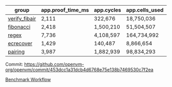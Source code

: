 | group | app.proof_time_ms | app.cycles | app.cells_used | leaf.proof_time_ms | leaf.cycles | leaf.cells_used |
| -- | -- | -- | -- | -- | -- | -- |
| [verify_fibair](https://github.com/openvm-org/openvm/blob/benchmark-results/benchmarks-pr/2024/verify_fibair-453dcc1a31dcb4d6768e75e138b7469530c7f2ea.md) | 2,111 |  322,676 |  18,750,036 |- | - | - |
| [fibonacci](https://github.com/openvm-org/openvm/blob/benchmark-results/benchmarks-pr/2024/fibonacci-453dcc1a31dcb4d6768e75e138b7469530c7f2ea.md) | 2,418 |  1,500,210 |  51,504,507 |- | - | - |
| [regex](https://github.com/openvm-org/openvm/blob/benchmark-results/benchmarks-pr/2024/regex-453dcc1a31dcb4d6768e75e138b7469530c7f2ea.md) | 7,736 |  4,108,597 |  164,734,992 |- | - | - |
| [ecrecover](https://github.com/openvm-org/openvm/blob/benchmark-results/benchmarks-pr/2024/ecrecover-453dcc1a31dcb4d6768e75e138b7469530c7f2ea.md) | 1,429 |  140,487 |  8,866,654 |- | - | - |
| [pairing](https://github.com/openvm-org/openvm/blob/benchmark-results/benchmarks-pr/2024/pairing-453dcc1a31dcb4d6768e75e138b7469530c7f2ea.md) | 3,987 |  1,882,939 |  98,834,293 |- | - | - |


Commit: https://github.com/openvm-org/openvm/commit/453dcc1a31dcb4d6768e75e138b7469530c7f2ea

[Benchmark Workflow](https://github.com/openvm-org/openvm/actions/runs/17113171853)
